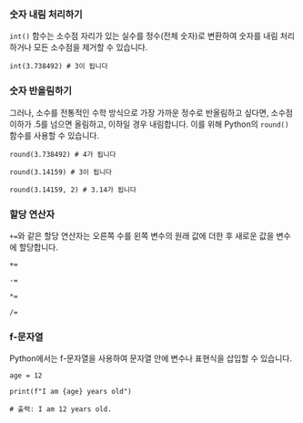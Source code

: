### 숫자 내림 처리하기
`int()` 함수는 소수점 자리가 있는 실수를 정수(전체 숫자)로 변환하여 숫자를 내림 처리하거나 모든 소수점을 제거할 수 있습니다.

`int(3.738492) # 3이 됩니다`

### 숫자 반올림하기
그러나, 소수를 전통적인 수학 방식으로 가장 가까운 정수로 반올림하고 싶다면, 소수점 이하가 .5를 넘으면 올림하고, 이하일 경우 내림합니다. 이를 위해 Python의 `round()` 함수를 사용할 수 있습니다.

`round(3.738492) # 4가 됩니다`

`round(3.14159) # 3이 됩니다`

`round(3.14159, 2) # 3.14가 됩니다`

### 할당 연산자
`+=`와 같은 할당 연산자는 오른쪽 수를 왼쪽 변수의 원래 값에 더한 후 새로운 값을 변수에 할당합니다.

`+=`

`-=`

`*=`

`/=`  

### f-문자열
Python에서는 f-문자열을 사용하여 문자열 안에 변수나 표현식을 삽입할 수 있습니다.

`age = 12`

`print(f"I am {age} years old")`

`# 출력: I am 12 years old.`